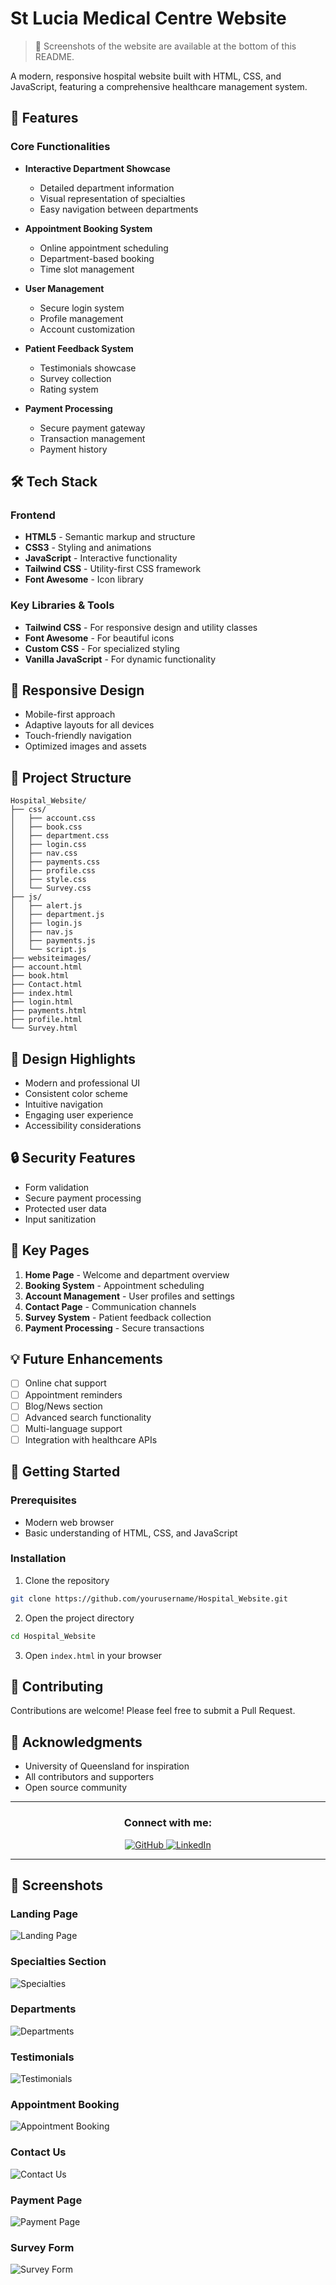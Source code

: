# St Lucia Medical Centre Website

> 📸 Screenshots of the website are available at the bottom of this README.

A modern, responsive hospital website built with HTML, CSS, and JavaScript, featuring a comprehensive healthcare management system.

## 🌟 Features

### Core Functionalities
- **Interactive Department Showcase**
  - Detailed department information
  - Visual representation of specialties
  - Easy navigation between departments

- **Appointment Booking System**
  - Online appointment scheduling
  - Department-based booking
  - Time slot management

- **User Management**
  - Secure login system
  - Profile management
  - Account customization

- **Patient Feedback System**
  - Testimonials showcase
  - Survey collection
  - Rating system

- **Payment Processing**
  - Secure payment gateway
  - Transaction management
  - Payment history

## 🛠️ Tech Stack

### Frontend
- **HTML5** - Semantic markup and structure
- **CSS3** - Styling and animations
- **JavaScript** - Interactive functionality
- **Tailwind CSS** - Utility-first CSS framework
- **Font Awesome** - Icon library

### Key Libraries & Tools
- **Tailwind CSS** - For responsive design and utility classes
- **Font Awesome** - For beautiful icons
- **Custom CSS** - For specialized styling
- **Vanilla JavaScript** - For dynamic functionality

## 📱 Responsive Design
- Mobile-first approach
- Adaptive layouts for all devices
- Touch-friendly navigation
- Optimized images and assets

## 🚀 Project Structure
```
Hospital_Website/
├── css/
│   ├── account.css
│   ├── book.css
│   ├── department.css
│   ├── login.css
│   ├── nav.css
│   ├── payments.css
│   ├── profile.css
│   ├── style.css
│   └── Survey.css
├── js/
│   ├── alert.js
│   ├── department.js
│   ├── login.js
│   ├── nav.js
│   ├── payments.js
│   └── script.js
├── websiteimages/
├── account.html
├── book.html
├── Contact.html
├── index.html
├── login.html
├── payments.html
├── profile.html
└── Survey.html
```

## 🎨 Design Highlights
- Modern and professional UI
- Consistent color scheme
- Intuitive navigation
- Engaging user experience
- Accessibility considerations

## 🔒 Security Features
- Form validation
- Secure payment processing
- Protected user data
- Input sanitization

## 🎯 Key Pages
1. **Home Page** - Welcome and department overview
2. **Booking System** - Appointment scheduling
3. **Account Management** - User profiles and settings
4. **Contact Page** - Communication channels
5. **Survey System** - Patient feedback collection
6. **Payment Processing** - Secure transactions

## 💡 Future Enhancements
- [ ] Online chat support
- [ ] Appointment reminders
- [ ] Blog/News section
- [ ] Advanced search functionality
- [ ] Multi-language support
- [ ] Integration with healthcare APIs

## 🚀 Getting Started

### Prerequisites
- Modern web browser
- Basic understanding of HTML, CSS, and JavaScript

### Installation
1. Clone the repository
```bash
git clone https://github.com/yourusername/Hospital_Website.git
```

2. Open the project directory
```bash
cd Hospital_Website
```

3. Open `index.html` in your browser

## 🤝 Contributing
Contributions are welcome! Please feel free to submit a Pull Request.

## 🙏 Acknowledgments
- University of Queensland for inspiration
- All contributors and supporters
- Open source community

---

<div align="center">
  <h3>Connect with me:</h3>
  <p>
    <a href="https://github.com/yourusername" target="_blank">
      <img alt="GitHub" src="https://img.shields.io/badge/GitHub-100000?style=for-the-badge&logo=github&logoColor=white" />
    </a>
    <a href="https://www.linkedin.com/in/yourusername" target="_blank">
      <img alt="LinkedIn" src="https://img.shields.io/badge/LinkedIn-0077B5?style=for-the-badge&logo=linkedin&logoColor=white" />
    </a>
  </p>
</div>

---

## 📸 Screenshots

### Landing Page
![Landing Page](screenshots/landing_page.png)

### Specialties Section
![Specialties](screenshots/speciality.png)

### Departments
![Departments](screenshots/departments.png)

### Testimonials
![Testimonials](screenshots/testimonials.png)

### Appointment Booking
![Appointment Booking](screenshots/Appointment.png)

### Contact Us
![Contact Us](screenshots/contact_us.png)

### Payment Page
![Payment Page](screenshots/payment_page.png)

### Survey Form
![Survey Form](screenshots/survey_form.png) 